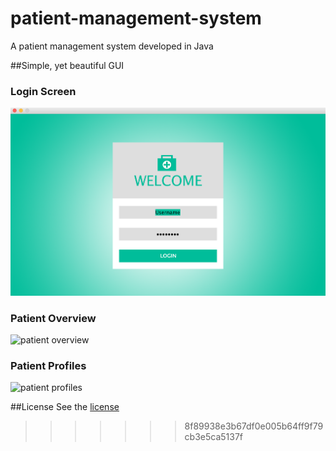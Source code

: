# patient-management-system
A patient management system developed in Java

##Simple, yet beautiful GUI

### Login Screen
![login screen](images/screens/login.png)

### Patient Overview
![patient overview](https://github.com/tobiasbueschel/patient-management-system/blob/master/images/overview.png)

### Patient Profiles
![patient profiles](https://github.com/tobiasbueschel/patient-management-system/blob/master/images/profile.png)

##License
See the [license](https://github.com/tobiasbueschel/patient-management-system/blob/master/LICENSE.md)
>>>>>>> 8f89938e3b67df0e005b64ff9f79cb3e5ca5137f
